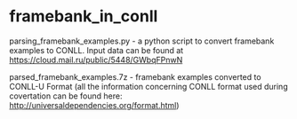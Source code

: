 # framebank_in_conll

parsing_framebank_examples.py - a python script to convert framebank examples to CONLL. Input data can be found at https://cloud.mail.ru/public/5448/GWbqFPnwN

parsed_framebank_examples.7z - framebank examples converted to CONLL-U Format (all the information concerning CONLL format used during covertation can be found here: http://universaldependencies.org/format.html)
